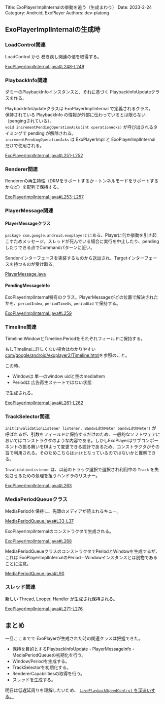Title: ExoPlayerImplInternalの挙動を追う（生成まわり）
Date: 2023-2-24
Category: Android, ExoPlayer
Authors: dev-platong

## ExoPlayerImplInternalの生成時

### LoadControl関連

LoadControl から 巻き戻し関連の値を取得する。

[ExoPlayerImplInternal.java#L248-L249](https://github.com/google/ExoPlayer/blob/r2.16.1/library/core/src/main/java/com/google/android/exoplayer2/ExoPlayerImplInternal.java#L248-L249)

### PlaybackInfo関連

ダミーのPlaybackInfoインスタンスと、それに基づく PlaybackInfoUpdateクラスを作る。

PlaybackInfoUpdateクラスは ExoPlayerImplInternal で定義されるクラス。  
保持されている PlaybackInfo の情報が外部に伝わっているとは限らない（pengingされている）。  
`void incrementPendingOperationAcks(int operationAcks)` が呼び出されるタイミングで pending が解除される。  
`incrementPendingOperationAcks` は ExoPlayerImpl と ExoPlayerImplInternal だけで使用される。

[ExoPlayerImplInternal.java#L251-L252](https://github.com/google/ExoPlayer/blob/r2.16.1/library/core/src/main/java/com/google/android/exoplayer2/ExoPlayerImplInternal.java#L251-L252)

### Renderer関連

Rendererの再生特性（DRMをサポートするか・トンネルモードをサポートするかなど）を配列で保持する。

[ExoPlayerImplInternal.java#L253-L257](https://github.com/google/ExoPlayer/blob/r2.16.1/library/core/src/main/java/com/google/android/exoplayer2/ExoPlayerImplInternal.java#L253-L257)

### PlayerMessage関連

#### PlayerMessageクラス

`package com.google.android.exoplayer2` にある、Playerに何か挙動を引き起こすためメッセージ。スレッドが死んでいる場合に実行を中止したり、pendingしたりできる点でCommandパターンに近い。

Senderインターフェースを実装するものから送出され、Targetインターフェースを持つものが受け取る。

[PlayerMessage.java](https://github.com/google/ExoPlayer/blob/r2.16.1/library/core/src/main/java/com/google/android/exoplayer2/PlayerMessage.java)

#### PendingMessageInfo

ExoPlayerImplInternal特有のクラス。PlayerMessageがどの位置で解決されたかを、`periodIndex`, `periodTimeUs`, `periodUid` で保持する。

[ExoPlayerImplInternal.java#L259](https://github.com/google/ExoPlayer/blob/r2.16.1/library/core/src/main/java/com/google/android/exoplayer2/ExoPlayerImplInternal.java#L259)

### Timeline関連

Timeline.WindowとTimeline.Periodをそれぞれフィールドに保持する。

もしTimelineに詳しくない場合はわかりやすい[com/google/android/exoplayer2/Timeline.html](https://exoplayer.dev/doc/reference/com/google/android/exoplayer2/Timeline.html)を参照のこと。

この時、

- Windowは 単一のwindow uidと空のmediaItem
- Periodは 広告再生ステートではない状態

で生成される。

[ExoPlayerImplInternal.java#L261-L262](https://github.com/google/ExoPlayer/blob/r2.16.1/library/core/src/main/java/com/google/android/exoplayer2/ExoPlayerImplInternal.java#L261-L262)

### TrackSelector関連

`init(InvalidationListener listener, BandwidthMeter bandwidthMeter)` が呼ばれるが、引数をフィールドに保持するだけのため、一般的なソフトウェアにおいてはコンストラクタのような内容である。しかしExoPlayerはサブコンポーネントの振る舞いをDIよって変更できる設計であるため、コンストラクタがその旨で利用される。そのためこちらは`init`となっているのではないかと推察できる。

`InvalidationListener` は、以前のトラック選択で選択され利用中の `Track` を失効させるための処理を担うハンドラのリスナー。

[ExoPlayerImplInternal.java#L263](https://github.com/google/ExoPlayer/blob/r2.16.1/library/core/src/main/java/com/google/android/exoplayer2/ExoPlayerImplInternal.java#L263)

### MediaPeriodQueueクラス

MediaPeriodを保持し、先頭のメディアが読まれるキュー。

[MediaPeriodQueue.java#L33-L37](https://github.com/google/ExoPlayer/blob/029a2b27cbdc27cf9d51d4a73ebeb503968849f6/library/core/src/main/java/com/google/android/exoplayer2/MediaPeriodQueue.java#L33-L37)

ExoPlayerImplInternalのコンストラクタで生成される。

[ExoPlayerImplInternal.java#L268](https://github.com/google/ExoPlayer/blob/r2.16.1/library/core/src/main/java/com/google/android/exoplayer2/ExoPlayerImplInternal.java#L268)


MediaPeriodQueueクラスのコンストラクタでPeriodとWindowを生成するが、これは ExoPlayerImplInternalのPeriod・Windowインスタンスとは別物であることに注意。

[MediaPeriodQueue.java#L90](https://github.com/google/ExoPlayer/blob/029a2b27cbdc27cf9d51d4a73ebeb503968849f6/library/core/src/main/java/com/google/android/exoplayer2/MediaPeriodQueue.java#L90)

### スレッド関連

新しい Thread, Looper, Handler が生成され保持される。

[ExoPlayerImplInternal.java#L271-L276](https://github.com/google/ExoPlayer/blob/r2.16.1/library/core/src/main/java/com/google/android/exoplayer2/ExoPlayerImplInternal.java#L271-L276)

## まとめ

一旦ここまでで ExoPlayerが生成された時の関連クラスは把握できた。

- 保持を目的とするPlaybackInfoUpdate・PlayerMessageInfo・MediaPeriodQueueの初期化を行う。
- Window/Periodを生成する。
- TrackSelectorを初期化する。
- RendererCapabilitiesの取得を行う。
- スレッドを生成する。

明日は低遅延周りを理解したいため、 [`LivePlaybackSpeedControl` を深追いする。](./exoplayer_live_playback_speed_control.md)